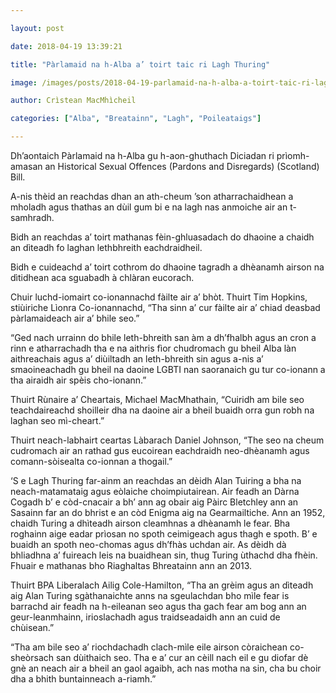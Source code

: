 ```yaml
---

layout: post

date: 2018-04-19 13:39:21

title: "Pàrlamaid na h-Alba a’ toirt taic ri Lagh Thuring"

image: /images/posts/2018-04-19-parlamaid-na-h-alba-a-toirt-taic-ri-lagh-thuring.webp

author: Crìstean MacMhìcheil

categories: ["Alba", "Breatainn", "Lagh", "Poileataigs"]

---
```


Dh’aontaich Pàrlamaid na h-Alba gu h-aon-ghuthach Diciadan ri prìomh-amasan an Historical Sexual Offences (Pardons and Disregards) (Scotland) Bill.

A-nis thèid an reachdas dhan an ath-cheum ’son atharrachaidhean a mholadh agus thathas an dùil gum bi e na lagh nas anmoiche air an t-samhradh.

Bidh an reachdas a’ toirt mathanas fèin-ghluasadach do dhaoine a chaidh an dìteadh fo laghan lethbhreith eachdraidheil.

Bidh e cuideachd a’ toirt cothrom do dhaoine tagradh a dhèanamh airson na dìtidhean aca sguabadh à chlàran eucorach.

Chuir luchd-iomairt co-ionannachd fàilte air a’ bhòt. Thuirt Tim Hopkins, stiùiriche Lìonra Co-ionannachd, “Tha sinn a’ cur fàilte air a’ chiad deasbad pàrlamaideach air a’ bhile seo.”

“Ged nach urrainn do bhile leth-bhreith san àm a dh’fhalbh agus an cron a rinn e atharrachadh tha e na aithris fìor chudromach gu bheil Alba làn aithreachais agus a’ diùiltadh an leth-bhreith sin agus a-nis a’ smaoineachadh gu bheil na daoine LGBTI nan saoranaich gu tur co-ionann a tha airaidh air spèis cho-ionann.”

Thuirt Rùnaire a’ Cheartais, Michael MacMhathain, “Cuiridh am bile seo teachdaireachd shoilleir dha na daoine air a bheil buaidh orra gun robh na laghan seo mì-cheart.”

Thuirt neach-labhairt ceartas Làbarach Daniel Johnson, “The seo na cheum cudromach air an rathad gus eucoirean eachdraidh neo-dhèanamh agus comann-sòisealta co-ionnan a thogail.”

‘S e Lagh Thuring far-ainm an reachdas an dèidh Alan Tuiring a bha na neach-matamataig agus eòlaiche choimpiutairean. Air feadh an Dàrna Cogadh b’ e còd-cnacair a bh’ ann ag obair aig Pàirc Bletchley ann an Sasainn far an do bhrist e an còd Enigma aig na Gearmailtiche. Ann an 1952, chaidh Turing a dhìteadh airson cleamhnas a dhèanamh le fear. Bha roghainn aige eadar prìosan no spoth ceimigeach agus thagh e spoth. B’ e buaidh an spoth neo-chomas agus dh’fhàs uchdan air. As dèidh dà bhliadhna a’ fuireach leis na buaidhean sin, thug Turing ùthachd dha fhèin. Fhuair e mathanas bho Riaghaltas Bhreatainn ann an 2013.

Thuirt BPA Liberalach Ailig Cole-Hamilton, “Tha an grèim agus an dìteadh aig Alan Turing sgàthanaichte anns na sgeulachdan bho mìle fear is barrachd air feadh na h-eileanan seo agus tha gach fear am bog ann an geur-leanmhainn, irioslachadh agus traidseadaidh ann an cuid de chùisean.”

“Tha am bile seo a’ riochdachadh clach-mìle eile airson còraichean co-sheòrsach san dùithaich seo. Tha e a’ cur an cèill nach eil e gu diofar dè gnè an neach air a bheil an gaol agaibh, ach nas motha na sin, cha bu choir dha a bhith buntainneach a-riamh.”
